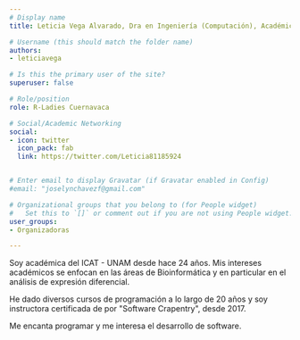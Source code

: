 ```yaml
---
# Display name
title: Leticia Vega Alvarado, Dra en Ingeniería (Computación), Académica de la UNAM

# Username (this should match the folder name)
authors:
- leticiavega

# Is this the primary user of the site?
superuser: false

# Role/position
role: R-Ladies Cuernavaca

# Social/Academic Networking
social:
- icon: twitter
  icon_pack: fab
  link: https://twitter.com/Leticia81185924


# Enter email to display Gravatar (if Gravatar enabled in Config)
#email: "joselynchavezf@gmail.com"

# Organizational groups that you belong to (for People widget)
#   Set this to `[]` or comment out if you are not using People widget.
user_groups:
- Organizadoras

---
```


Soy académica del ICAT - UNAM desde hace 24 años. Mis intereses académicos se enfocan en las áreas de Bioinformática y en particular en el análisis de expresión diferencial. 

He dado diversos cursos de programación a lo largo de 20 años y soy instructora certificada de por "Software Crapentry", desde 2017. 

Me encanta programar y me interesa el desarrollo de software.
